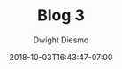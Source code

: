 ---
title: "Blog 3"
date: 2018-10-03T16:43:47-07:00
draft: false

description: Blog 3 Description

author: Dwight Diesmo

img: https://images.unsplash.com/photo-1552581234-26160f608093?ixlib=rb-1.2.1&auto=format&fit=crop&w=1950&q=80

color: 130, 70, 175, 0.7
---